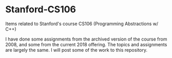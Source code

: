# Stanford-CS106
Items related to Stanford's course CS106 (Programming Abstractions w/ C++)

I have done some assignments from the archived version of the course from 2008, and some from the current 2018 offering. 
The topics and assignments are largely the same. I will post some of the work to this repository.
